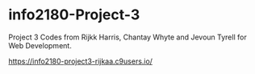 # info2180-Project-3
Project 3 Codes from Rijkk Harris, Chantay Whyte and Jevoun Tyrell for Web Development. 

https://info2180-project3-rijkaa.c9users.io/
